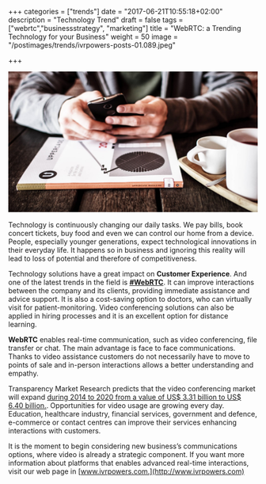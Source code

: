 +++
categories = ["trends"]
date = "2017-06-21T10:55:18+02:00"
description = "Technology Trend"
draft = false
tags = ["webrtc","businessstrategy", "marketing"]
title = "WebRTC: a Trending Technology for your Business"
weight = 50
image = "/postimages/trends/ivrpowers-posts-01.089.jpeg"

+++

![Man holding a phone](/postimages/trends/ivrpowers-posts-01.089.jpeg)

Technology is continuously changing our daily tasks. We pay bills, book concert tickets, buy food and even we can control our home from a device. People, especially younger generations, expect technological innovations in their everyday life. It happens so in business and ignoring this reality will lead to loss of potential and therefore of competitiveness.
 
Technology solutions have a great impact on **Customer Experience**. And one of the latest trends in the field is [**#WebRTC**](http://blog.ivrpowers.com/post/technologies/what-is-webrtc/). It can improve interactions between the company and its clients, providing immediate assistance and advice support. It is also a cost-saving option to doctors, who can virtually visit for patient-monitoring. Video conferencing solutions can also be applied in hiring processes and it is an excellent option for distance learning.
 
**WebRTC** enables real-time communication, such as video conferencing, file transfer or chat. The main advantage is face to face communications. Thanks to video assistance customers do not necessarily have to move to points of sale and in-person interactions allows a better understanding and empathy.
 
Transparency Market Research predicts that the video conferencing market will expand [during 2014 to 2020 from a value of US$ 3.31 billion to US$ 6.40 billion.](https://globenewswire.com/news-release/2015/12/04/793038/10157897/en/Video-Conferencing-Market-to-Expand-at-9-3-CAGR-to-2020-Thanks-to-Increasing-Usage-in-Healthcare-and-Defense-Transparency-Market-Research.html ). Opportunities for video usage are growing every day. Education, healthcare industry, financial services, government and defence, e-commerce or contact centres can improve their services enhancing interactions with customers.
 
It is the moment to begin considering new business’s communications options, where video is already a strategic component. If you want more information about platforms that enables advanced real-time interactions, visit our web page in [www.ivrpowers.com.](http://www.ivrpowers.com)
